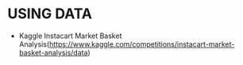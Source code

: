 # USING DATA

- Kaggle Instacart Market Basket Analysis(https://www.kaggle.com/competitions/instacart-market-basket-analysis/data)